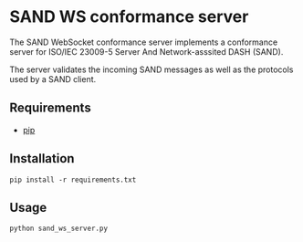 # SAND WS conformance server

The SAND WebSocket conformance server implements a conformance server for 
ISO/IEC 23009-5 Server And Network-asssited DASH (SAND).

The server validates the incoming SAND messages as well as the protocols used by
a SAND client.

## Requirements

- [pip](https://pip.pypa.io/en/stable/)

## Installation

```
pip install -r requirements.txt
```

## Usage

```
python sand_ws_server.py
```
